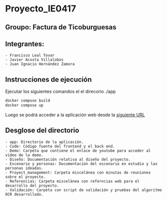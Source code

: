 # Proyecto_IE0417
## Groupo: Factura de Ticoburguesas

## Integrantes:
    - Francisco Leal Tovar
    - Javier Acosta Villalobos
    - Juan Ignacio Hernández Zamora

## Instrucciones de ejecución
Ejecutar los siguientes comandos el el direcorio ./app
```bash
docker compose build
docker compose up
```

Luego se podrá acceder a la aplicación web desde la [siguiente URL](http://localhost:8501/)

## Desglose del directorio
    - app: Directorio de la aplicación.
    - Code: Código fuente del frontend y el back end.
    - Demo: Carpeta que contiene el enlace de youtube para acceder al video de la demo.
    - Diseño: Documentación relativa al diseño del proyecto.
    - Escenario y personas: Documentación del escenario en estudio y las personas ideadas.
    - Proyect_management: Carpeta miscelánea con minutas de reuniones sobre el proyecto.
    - Referencias: Carpeta miscelánea con referncias web para el desarrollo del proyecto.
    - Validación: Carpeta con script de validación y pruebas del algoritmo OCR desarrollado.

